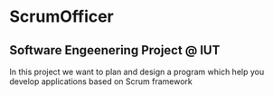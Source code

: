 # ScrumOfficer

Software Engeenering Project @ IUT
---
In this project we want to plan and design a program which help you develop applications based on Scrum framework
